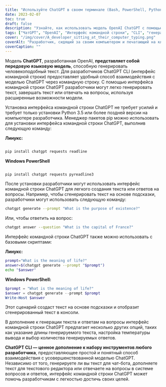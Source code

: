 ```yaml
---
title: "Используйте ChatGPT в своем терминале (Bash, PowerShell, Python): введение в инструмент командной строки ChatGPT для разработчиков"
date: 2023-02-07
toc: true
draft: false
description: "Узнайте, как использовать модель OpenAI ChatGPT с помощью удобного интерфейса командной строки (CLI) для легкого создания текста и ответов на вопросы."
tags: ["ЧатGPT", "OpenAI", "Интерфейс командной строки", "CLI", "генерация текста", "ответ на вопрос", "инструментарий разработчика", "pip-менеджер пакетов", "Питон 3.5", "PowerShell", "Баш"]
cover: "/img/cover/A_developer_sitting_at_their_computer_typing.png"
coverAlt: "Разработчик, сидящий за своим компьютером и печатающий на клавиатуре с открытым интерфейсом командной строки ChatGPT на своем терминале."
coverCaption: ""
---
```


Модель **ChatGPT**, разработанная OpenAI, **представляет собой передовую языковую модель**, способную генерировать человекоподобный текст. Для разработчиков ChatGPT CLI (интерфейс командной строки) предоставляет удобный способ взаимодействия с моделью ChatGPT через командную строку. С помощью интерфейса командной строки ChatGPT разработчики могут легко генерировать текст, завершать текст или отвечать на вопросы, используя расширенные возможности модели.

Установка интерфейса командной строки ChatGPT не требует усилий и требует только установки Python 3.5 или более поздней версии на компьютере разработчика. Менеджер пакетов pip можно использовать для установки интерфейса командной строки ChatGPT, выполнив следующую команду:

**Линукс:**
```bash

pip install chatgpt requests readline

```

**Windows PowerShell**
```powershell

pip install chatgpt requests pyreadline3

```

После установки разработчики могут использовать интерфейс командной строки ChatGPT для легкого создания текста или ответов на вопросы. Например, чтобы сгенерировать текст на основе подсказки, разработчики могут использовать следующую команду:

```bash
chatgpt generate --prompt "What is the purpose of existence?"
```

Или, чтобы ответить на вопрос:

```bash
chatgpt answer --question "What is the capital of France?"
```

Интерфейс командной строки ChatGPT также можно использовать с базовыми скриптами:

**Линукс:**
```bash
prompt="What is the meaning of life?"
answer=$(chatgpt generate --prompt "$prompt")
echo "$answer"
```

**Windows PowerShell:**
```powershell
$prompt = "What is the meaning of life?"
$answer = chatgpt generate --prompt $prompt
Write-Host $answer
```

Этот сценарий создаст текст на основе подсказки и отобразит сгенерированный текст в консоли.

В дополнение к генерации текста и ответам на вопросы интерфейс командной строки ChatGPT предлагает несколько других опций, таких как указание длины генерируемого текста, настройка температуры вывода и выбор количества генерируемых ответов.

**ChatGPT CLI — ценное дополнение к набору инструментов любого разработчика**, предоставляющее простой и понятный способ взаимодействия с усовершенствованной моделью ChatGPT. Независимо от того, генерируете ли вы текст для чат-бота, дополняете текст для текстового редактора или отвечаете на вопросы в системе вопросов и ответов, интерфейс командной строки ChatGPT может помочь разработчикам с легкостью достичь своих целей.